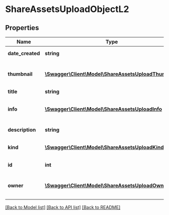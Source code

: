 # ShareAssetsUploadObjectL2

## Properties
Name | Type | Description | Notes
------------ | ------------- | ------------- | -------------
**date_created** | **string** | Asset date of creation | 
**thumbnail** | [**\Swagger\Client\Model\ShareAssetsUploadThumbnail**](ShareAssetsUploadThumbnail.md) | Return thumbnail of asset object | 
**title** | **string** | Asset title | 
**info** | [**\Swagger\Client\Model\ShareAssetsUploadInfo**](ShareAssetsUploadInfo.md) | Return asset information object | 
**description** | **string** | Asset description | 
**kind** | [**\Swagger\Client\Model\ShareAssetsUploadKind**](ShareAssetsUploadKind.md) | Return type of asset object | 
**id** | **int** | ID of the asset | 
**owner** | [**\Swagger\Client\Model\ShareAssetsUploadOwner**](ShareAssetsUploadOwner.md) | Return owner of asset object | 

[[Back to Model list]](../README.md#documentation-for-models) [[Back to API list]](../README.md#documentation-for-api-endpoints) [[Back to README]](../README.md)


